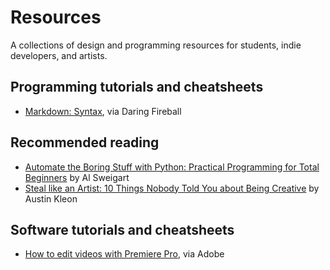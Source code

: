 # Resources

A collections of design and programming resources for students, indie developers, and artists.

## Programming tutorials and cheatsheets
- [Markdown: Syntax](http://daringfireball.net/projects/markdown/syntax), via Daring Fireball

## Recommended reading
- [Automate the Boring Stuff with Python: Practical Programming for Total Beginners](https://automatetheboringstuff.com/) by Al Sweigart
- [Steal like an Artist: 10 Things Nobody Told You about Being Creative](http://austinkleon.com/2011/03/30/how-to-steal-like-an-artist-and-9-other-things-nobody-told-me/) by Austin Kleon

## Software tutorials and cheatsheets
- [How to edit videos with Premiere Pro](https://helpx.adobe.com/premiere-pro/how-to/edit-videos.html?set=premiere-pro--get-started), via Adobe
